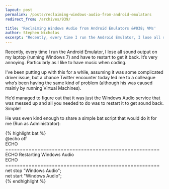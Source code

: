 ```yaml
---
layout: post
permalink: /posts/reclaiming-windows-audio-from-android-emulators
redirect_from: /archives/939/

title: 'Reclaiming Windows Audio from Android Emulators &#038; VMs'
author: Stephen Nicholas
excerpt: "Recently, every time I run the Android Emulator, I lose all sound output on my laptop (running Windows 7) and have to restart to get it back. It's very annoying. But luckily the solution is fantastically simple..."
---
```

Recently, every time I run the Android Emulator, I lose all sound output on my laptop (running Windows 7) and have to restart to get it back. It&#8217;s very annoying. Particularly as I like to have music when coding.

I&#8217;ve been putting up with this for a while, assuming it was some complicated driver issue, but a chance Twitter encounter today led me to a colleague who&#8217;s been having the same kind of problem (although his was caused mainly by running Virtual Machines).

He&#8217;d managed to figure out that it was just the Windows Audio service that was messed up and all you needed to do was to restart it to get sound back. Simple!

He was even kind enough to share a simple bat script that would do it for me (Run as Administrator):

{% highlight bat %}  
@echo off  
ECHO =====================================================  
ECHO Restarting Windows Audio  
ECHO =====================================================  
net stop "Windows Audio";  
net start "Windows Audio";  
{% endhighlight %}
